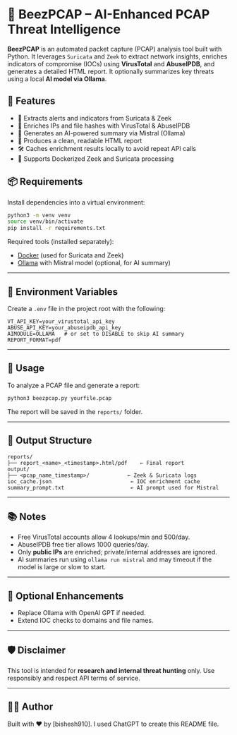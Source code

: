 # 🐝 BeezPCAP – AI-Enhanced PCAP Threat Intelligence

**BeezPCAP** is an automated packet capture (PCAP) analysis tool built with Python. It leverages `Suricata` and `Zeek` to extract network insights, enriches indicators of compromise (IOCs) using **VirusTotal** and **AbuseIPDB**, and generates a detailed HTML report. It optionally summarizes key threats using a local **AI model via Ollama**.


## 🔧 Features

- 🚨 Extracts alerts and indicators from Suricata & Zeek
- 🔐 Enriches IPs and file hashes with VirusTotal & AbuseIPDB
- 🧠 Generates an AI-powered summary via Mistral (Ollama)
- 📄 Produces a clean, readable HTML report
- 🛠 Caches enrichment results locally to avoid repeat API calls
- 📁 Supports Dockerized Zeek and Suricata processing


## 📦 Requirements

Install dependencies into a virtual environment:

```bash
python3 -m venv venv
source venv/bin/activate
pip install -r requirements.txt
````

Required tools (installed separately):

* [Docker](https://docs.docker.com/get-docker/) (used for Suricata and Zeek)
* [Ollama](https://ollama.com/) with Mistral model (optional, for AI summary)

---

## 🔐 Environment Variables

Create a `.env` file in the project root with the following:

```env
VT_API_KEY=your_virustotal_api_key
ABUSE_API_KEY=your_abuseipdb_api_key
AIMODULE=OLLAMA   # or set to DISABLE to skip AI summary
REPORT_FORMAT=pdf
```

---

## 🚀 Usage

To analyze a PCAP file and generate a report:

```bash
python3 beezpcap.py yourfile.pcap
```

The report will be saved in the `reports/` folder.

---

## 📁 Output Structure

```
reports/
├── report_<name>_<timestamp>.html/pdf    ← Final report
output/
├── <pcap_name_timestamp>/            ← Zeek & Suricata logs
ioc_cache.json                         ← IOC enrichment cache
summary_prompt.txt                     ← AI prompt used for Mistral
```

---

## 📚 Notes

* Free VirusTotal accounts allow 4 lookups/min and 500/day.
* AbuseIPDB free tier allows 1000 queries/day.
* Only **public IPs** are enriched; private/internal addresses are ignored.
* AI summaries run using `ollama run mistral` and may timeout if the model is large or slow to start.

---

## 🤖 Optional Enhancements

* Replace Ollama with OpenAI GPT if needed.
* Extend IOC checks to domains and file names.
---

## 🛡 Disclaimer

This tool is intended for **research and internal threat hunting** only. Use responsibly and respect API terms of service.

---

## 🧑‍💻 Author

Built with ❤️ by \[bishesh910]. I used ChatGPT to create this README file.

